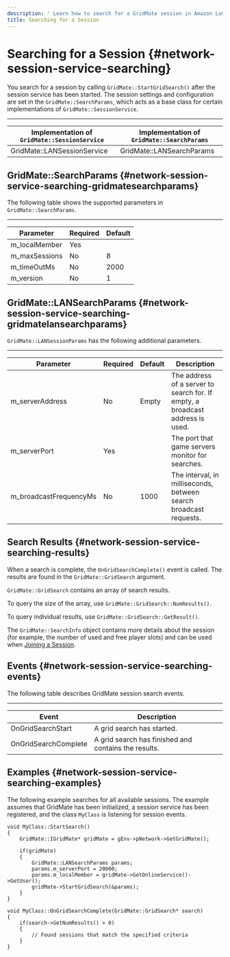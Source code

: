 ```yaml
---
description: ' Learn how to search for a GridMate session in Amazon Lumberyard. '
title: Searching for a Session
---
```

# Searching for a Session {#network-session-service-searching}

You search for a session by calling `GridMate::StartGridSearch()` after the session service has been started\. The session settings and configuration are set in the `GridMate::SearchParams`, which acts as a base class for certain implementations of `GridMate::SessionService`\.


****

| Implementation of `GridMate::SessionService` | Implementation of `GridMate::SearchParams` |
| --- | --- |
| GridMate::LANSessionService | GridMate::LANSearchParams |

## GridMate::SearchParams {#network-session-service-searching-gridmatesearchparams}

The following table shows the supported parameters in `GridMate::SearchParams`\.


****

| Parameter | Required | Default |
| --- | --- | --- |
| m\_localMember | Yes |  |
| m\_maxSessions | No | 8 |
| m\_timeOutMs | No | 2000 |
| m\_version | No | 1 |

## GridMate::LANSearchParams {#network-session-service-searching-gridmatelansearchparams}

`GridMate::LANSessionParams` has the following additional parameters\.


****

| Parameter | Required | Default | Description |
| --- | --- | --- | --- |
| m\_serverAddress | No | Empty | The address of a server to search for\. If empty, a broadcast address is used\. |
| m\_serverPort | Yes |  | The port that game servers monitor for searches\. |
| m\_broadcastFrequencyMs | No | 1000 | The interval, in milliseconds, between search broadcast requests\. |

## Search Results {#network-session-service-searching-results}

When a search is complete, the `OnGridSearchComplete()` event is called\. The results are found in the `GridMate::GridSearch` argument\.

`GridMate::GridSearch` contains an array of search results\.

To query the size of the array, use `GridMate::GridSearch::NumResults()`\.

To query individual results, use `GridMate::GridSearch::GetResult()`\.

The `GridMate::SearchInfo` object contains more details about the session \(for example, the number of used and free player slots\) and can be used when [Joining a Session](/docs/userguide/networking/session-service-joining.md)\.

## Events {#network-session-service-searching-events}

The following table describes GridMate session search events\.


****

| Event | Description |
| --- | --- |
| OnGridSearchStart | A grid search has started\. |
| OnGridSearchComplete | A grid search has finished and contains the results\. |

## Examples {#network-session-service-searching-examples}

The following example searches for all available sessions\. The example assumes that GridMate has been initialized, a session service has been registered, and the class `MyClass` is listening for session events\.

```
void MyClass::StartSearch()
{
    GridMate::IGridMate* gridMate = gEnv->pNetwork->GetGridMate();

    if(gridMate)
    {
        GridMate::LANSearchParams params;
        params.m_serverPort = 20000;
        params.m_localMember = gridMate->GetOnlineService()->GetUser();
        gridMate->StartGridSearch(&params);
    }
}

void MyClass::OnGridSearchComplete(GridMate::GridSearch* search)
{
    if(search->GetNumResults() > 0)
    {
        // Found sessions that match the specified criteria
    }
}
```